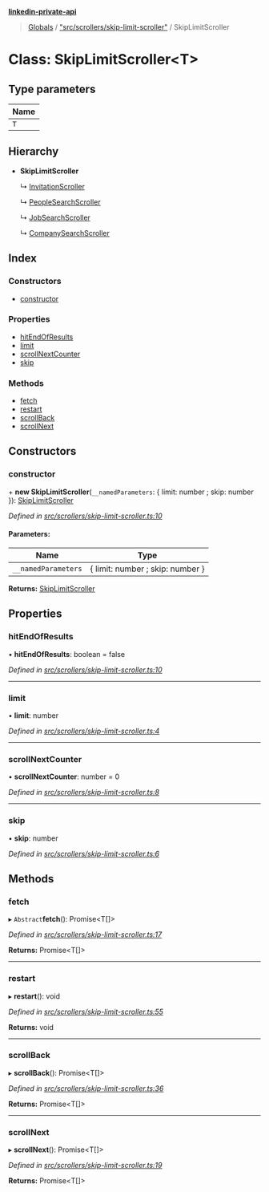 **[linkedin-private-api](../README.md)**

> [Globals](../globals.md) / ["src/scrollers/skip-limit-scroller"](../modules/_src_scrollers_skip_limit_scroller_.md) / SkipLimitScroller

# Class: SkipLimitScroller<T\>

## Type parameters

Name |
------ |
`T` |

## Hierarchy

* **SkipLimitScroller**

  ↳ [InvitationScroller](_src_scrollers_invitation_scroller_.invitationscroller.md)

  ↳ [PeopleSearchScroller](_src_scrollers_people_search_scroller_.peoplesearchscroller.md)

  ↳ [JobSearchScroller](_src_scrollers_job_search_scroller_.jobsearchscroller.md)

  ↳ [CompanySearchScroller](_src_scrollers_company_search_scroller_.companysearchscroller.md)

## Index

### Constructors

* [constructor](_src_scrollers_skip_limit_scroller_.skiplimitscroller.md#constructor)

### Properties

* [hitEndOfResults](_src_scrollers_skip_limit_scroller_.skiplimitscroller.md#hitendofresults)
* [limit](_src_scrollers_skip_limit_scroller_.skiplimitscroller.md#limit)
* [scrollNextCounter](_src_scrollers_skip_limit_scroller_.skiplimitscroller.md#scrollnextcounter)
* [skip](_src_scrollers_skip_limit_scroller_.skiplimitscroller.md#skip)

### Methods

* [fetch](_src_scrollers_skip_limit_scroller_.skiplimitscroller.md#fetch)
* [restart](_src_scrollers_skip_limit_scroller_.skiplimitscroller.md#restart)
* [scrollBack](_src_scrollers_skip_limit_scroller_.skiplimitscroller.md#scrollback)
* [scrollNext](_src_scrollers_skip_limit_scroller_.skiplimitscroller.md#scrollnext)

## Constructors

### constructor

\+ **new SkipLimitScroller**(`__namedParameters`: { limit: number ; skip: number  }): [SkipLimitScroller](_src_scrollers_skip_limit_scroller_.skiplimitscroller.md)

*Defined in [src/scrollers/skip-limit-scroller.ts:10](https://github.com/Maece97/linkedin-private-api/blob/e083f37/src/scrollers/skip-limit-scroller.ts#L10)*

#### Parameters:

Name | Type |
------ | ------ |
`__namedParameters` | { limit: number ; skip: number  } |

**Returns:** [SkipLimitScroller](_src_scrollers_skip_limit_scroller_.skiplimitscroller.md)

## Properties

### hitEndOfResults

•  **hitEndOfResults**: boolean = false

*Defined in [src/scrollers/skip-limit-scroller.ts:10](https://github.com/Maece97/linkedin-private-api/blob/e083f37/src/scrollers/skip-limit-scroller.ts#L10)*

___

### limit

•  **limit**: number

*Defined in [src/scrollers/skip-limit-scroller.ts:4](https://github.com/Maece97/linkedin-private-api/blob/e083f37/src/scrollers/skip-limit-scroller.ts#L4)*

___

### scrollNextCounter

•  **scrollNextCounter**: number = 0

*Defined in [src/scrollers/skip-limit-scroller.ts:8](https://github.com/Maece97/linkedin-private-api/blob/e083f37/src/scrollers/skip-limit-scroller.ts#L8)*

___

### skip

•  **skip**: number

*Defined in [src/scrollers/skip-limit-scroller.ts:6](https://github.com/Maece97/linkedin-private-api/blob/e083f37/src/scrollers/skip-limit-scroller.ts#L6)*

## Methods

### fetch

▸ `Abstract`**fetch**(): Promise<T[]\>

*Defined in [src/scrollers/skip-limit-scroller.ts:17](https://github.com/Maece97/linkedin-private-api/blob/e083f37/src/scrollers/skip-limit-scroller.ts#L17)*

**Returns:** Promise<T[]\>

___

### restart

▸ **restart**(): void

*Defined in [src/scrollers/skip-limit-scroller.ts:55](https://github.com/Maece97/linkedin-private-api/blob/e083f37/src/scrollers/skip-limit-scroller.ts#L55)*

**Returns:** void

___

### scrollBack

▸ **scrollBack**(): Promise<T[]\>

*Defined in [src/scrollers/skip-limit-scroller.ts:36](https://github.com/Maece97/linkedin-private-api/blob/e083f37/src/scrollers/skip-limit-scroller.ts#L36)*

**Returns:** Promise<T[]\>

___

### scrollNext

▸ **scrollNext**(): Promise<T[]\>

*Defined in [src/scrollers/skip-limit-scroller.ts:19](https://github.com/Maece97/linkedin-private-api/blob/e083f37/src/scrollers/skip-limit-scroller.ts#L19)*

**Returns:** Promise<T[]\>
